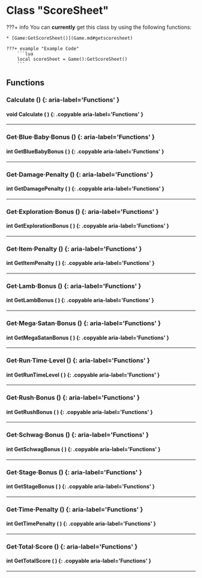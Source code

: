 # Class "ScoreSheet"

???+ info
    You can **currently** get this class by using the following functions:

    * [Game:GetScoreSheet()](Game.md#getscoresheet)

    ???+ example "Example Code"
        ```lua
        local scoreSheet = Game():GetScoreSheet()
        ```
        
## Functions

### Calculate () {: aria-label='Functions' }
#### void Calculate ( ) {: .copyable aria-label='Functions' }

___
### Get·Blue·Baby·Bonus () {: aria-label='Functions' }
#### int GetBlueBabyBonus ( ) {: .copyable aria-label='Functions' }

___
### Get·Damage·Penalty () {: aria-label='Functions' }
#### int GetDamagePenalty ( ) {: .copyable aria-label='Functions' }

___
### Get·Exploration·Bonus () {: aria-label='Functions' }
#### int GetExplorationBonus ( ) {: .copyable aria-label='Functions' }

___
### Get·Item·Penalty () {: aria-label='Functions' }
#### int GetItemPenalty ( ) {: .copyable aria-label='Functions' }

___
### Get·Lamb·Bonus () {: aria-label='Functions' }
#### int GetLambBonus ( ) {: .copyable aria-label='Functions' }

___
### Get·Mega·Satan·Bonus () {: aria-label='Functions' }
#### int GetMegaSatanBonus ( ) {: .copyable aria-label='Functions' }

___
### Get·Run·Time·Level () {: aria-label='Functions' }
#### int GetRunTimeLevel ( ) {: .copyable aria-label='Functions' }

___
### Get·Rush·Bonus () {: aria-label='Functions' }
#### int GetRushBonus ( ) {: .copyable aria-label='Functions' }

___
### Get·Schwag·Bonus () {: aria-label='Functions' }
#### int GetSchwagBonus ( ) {: .copyable aria-label='Functions' }

___
### Get·Stage·Bonus () {: aria-label='Functions' }
#### int GetStageBonus ( ) {: .copyable aria-label='Functions' }

___
### Get·Time·Penalty () {: aria-label='Functions' }
#### int GetTimePenalty ( ) {: .copyable aria-label='Functions' }

___
### Get·Total·Score () {: aria-label='Functions' }
#### int GetTotalScore ( ) {: .copyable aria-label='Functions' }

___
